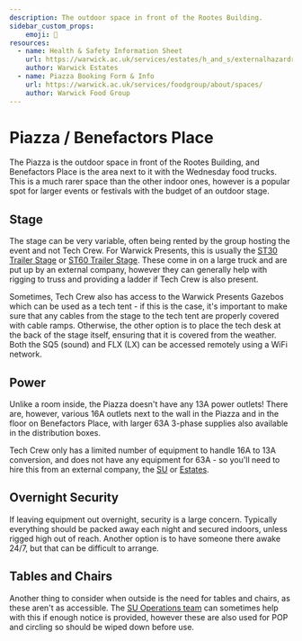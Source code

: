 ```yaml
---
description: The outdoor space in front of the Rootes Building.
sidebar_custom_props:
    emoji: 🌳
resources:
  - name: Health & Safety Information Sheet
    url: https://warwick.ac.uk/services/estates/h_and_s/externalhazardreports/benefactors_place_and_the_piazza.pdf
    author: Warwick Estates
  - name: Piazza Booking Form & Info
    url: https://warwick.ac.uk/services/foodgroup/about/spaces/
    author: Warwick Food Group
---
```

# Piazza / Benefactors Place
The Piazza is the outdoor space in front of the Rootes Building, and Benefactors Place is the area next to it with the
Wednesday food trucks. This is a much rarer space than the other indoor ones, however is a popular spot for larger
events or festivals with the budget of an outdoor stage.

## Stage
The stage can be very variable, often being rented by the group hosting the event and not Tech Crew. For Warwick
Presents, this is usually the [ST30 Trailer Stage](https://www.stagetecheventhire.co.uk/small-trailer-stage.html) or
[ST60 Trailer Stage](https://www.stagetecheventhire.co.uk/st-48-medium-trailer-stage.html). These come in on a large
truck and are put up by an external company, however they can generally help with rigging to truss and providing a
ladder if Tech Crew is also present.

Sometimes, Tech Crew also has access to the Warwick Presents Gazebos which can be used as a tech tent - if this is the
case, it's important to make sure that any cables from the stage to the tech tent are properly covered with cable ramps.
Otherwise, the other option is to place the tech desk at the back of the stage itself, ensuring that it is covered from
the weather. Both the SQ5 (sound) and FLX (LX) can be accessed remotely using a WiFi network.

## Power
Unlike a room inside, the Piazza doesn't have any 13A power outlets! There are, however, various 16A outlets next to
the wall in the Piazza and in the floor on Benefactors Place, with larger 63A 3-phase supplies also available in the
distribution boxes.

Tech Crew only has a limited number of equipment to handle 16A to 13A conversion, and does not have any equipment for
63A - so you'll need to hire this from an external company, the
[SU](/wiki/resources/equipment-directory#warwick-su-tech-services) or
[Estates](/wiki/resources/equipment-directory#estates).


## Overnight Security
If leaving equipment out overnight, security is a large concern. Typically everything should be packed away each night
and secured indoors, unless rigged high out of reach. Another option is to have someone there awake 24/7, but that
can be difficult to arrange.

## Tables and Chairs
Another thing to consider when outside is the need for tables and chairs, as these aren't as accessible. The 
[SU Operations team](/wiki/resources/equipment-directory#warwick-su-operations) can sometimes help with this if enough
notice is provided, however these are also used for POP and circling so should be wiped down before use.